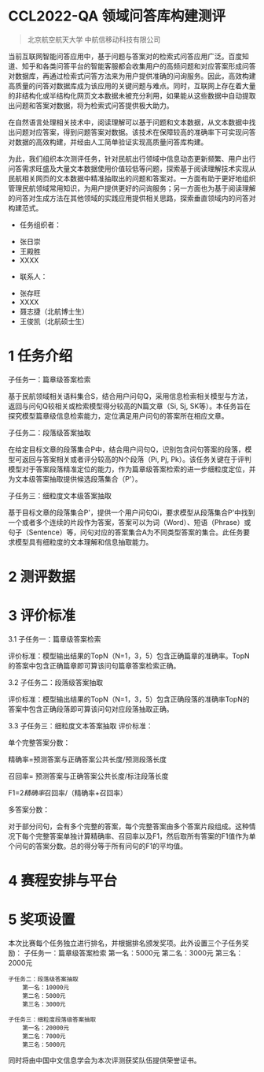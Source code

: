 # CCL2022-QA 领域问答库构建测评

> 北京航空航天大学
> 中航信移动科技有限公司

当前互联网智能问答应用中，基于问题与答案对的检索式问答应用广泛。百度知道、知乎和各类问答平台的智能客服都会收集用户的高频问题和对应答案形成问答对数据库，再通过检索式问答方法来为用户提供准确的问询服务。因此，高效构建高质量的问答对数据库成为该应用的关键问题与难点。同时，互联网上存在着大量的非结构化或半结构化网页文本数据未被充分利用，如果能从这些数据中自动提取出问题和答案对数据，将为检索式问答提供极大助力。

在自然语言处理相关技术中，阅读理解可以基于问题和文本数据，从文本数据中找出问题对应答案，得到问题答案对数据。该技术在保障较高的准确率下可实现问答对数据的高效构建，并经由人工简单验证实现高质量问答库构建。

为此，我们组织本次测评任务，针对民航出行领域中信息动态更新频繁、用户出行问答需求旺盛及大量文本数据使用价值较低等问题，探索基于阅读理解技术实现从民航相关网页的文本数据中精准抽取出的问题和答案对。一方面有助于更好地组织管理民航领域常用知识，为用户提供更好的问询服务；另一方面也为基于阅读理解的问答对生成方法在其他领域的实践应用提供相关思路，探索垂直领域内的问答对构建范式。

- 任务组织者：
* 张日崇
* 王殿胜
* XXXX

- 联系人：
* 张存旺
* XXXX
* 聂志捷（北航博士生）
* 王俊凯（北航硕士生）


# 1 任务介绍

子任务一：篇章级答案检索

基于民航领域相关语料集合S，结合用户问句Q，采用信息检索相关模型与方法，返回与问句Q较相关或检索模型得分较高的N篇文章（Si, Sj, SK等）。本任务旨在探究模型篇章级信息检索能力，定位满足用户问句的答案所在相应文章。

子任务二：段落级答案抽取

在给定目标文章的段落集合P中，结合用户问句Q，识别包含问句答案的段落，模型可返回与答案相关或者评分较高的N个段落（Pi, Pj, Pk）。该任务关键在于评判模型对于答案段落精准定位的能力，作为篇章级答案检索的进一步细粒度定位，并为文本级答案抽取提供候选段落集合（P'）。

子任务三：细粒度文本级答案抽取

基于目标文章的段落集合P'，提供一个用户问句Qi，要求模型从段落集合P'中找到一个或者多个连续的片段作为答案，答案可以为词（Word）、短语（Phrase）或句子（Sentence）等，问句对应的答案集合A为不同类型答案的集合。此任务要求模型具有细粒度的文本理解和信息抽取能力。


# 2 测评数据

# 3 评价标准

3.1 子任务一：篇章级答案检索

评价标准：模型输出结果的TopN（N=1，3，5）包含正确篇章的准确率。TopN的答案中包含正确篇章即可算该问句篇章答案检索正确。

3.2 子任务二：段落级答案抽取

评价标准：模型输出结果的TopN（N=1，3，5）包含正确段落的准确率TopN的答案中包含正确段落即可算该问句对应段落抽取正确。

3.3 子任务三：细粒度文本答案抽取
  评价标准： 

单个完整答案分数： 

精确率=预测答案与正确答案公共长度/预测段落长度

召回率= 预测答案与正确答案公共长度/标注段落长度 

F1=2*精确率*召回率/（精确率+召回率） 

多答案分数： 

对于部分问句，会有多个完整的答案，每个完整答案由多个答案片段组成。这种情况下每个完整答案单独计算精确率、召回率以及F1，然后取所有答案的F1值作为单个问句的答案分数。总的得分等于所有问句的F1的平均值。


# 4 赛程安排与平台

# 5 奖项设置

本次比赛每个任务独立进行排名，并根据排名颁发奖项。此外设置三个子任务奖励：
	子任务一：篇章级答案检索
    	第一名：5000元
    	第二名：3000元
		第三名：2000元

	子任务二：段落级答案抽取
		第一名：10000元
		第二名：5000元
		第三名：3000元

	子任务三：细粒度段落级答案抽取
		第一名：20000元
		第二名：7000元
		第三名：5000元

同时将由中国中文信息学会为本次评测获奖队伍提供荣誉证书。
